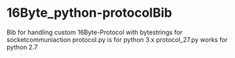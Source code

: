 # 16Byte_python-protocolBib
Bib for handling custom 16Byte-Protocol with bytestrings for socketcommuniaction 
protocol.py is for python 3.x 
protocol_27.py works for python 2.7
